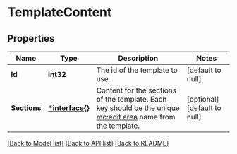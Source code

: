 # TemplateContent

## Properties
Name | Type | Description | Notes
------------ | ------------- | ------------- | -------------
**Id** | **int32** | The id of the template to use. | [default to null]
**Sections** | [***interface{}**](interface{}.md) | Content for the sections of the template. Each key should be the unique [mc:edit area](https://mailchimp.com/help/create-editable-content-areas-with-mailchimps-template-language/) name from the template. | [optional] [default to null]

[[Back to Model list]](../README.md#documentation-for-models) [[Back to API list]](../README.md#documentation-for-api-endpoints) [[Back to README]](../README.md)


